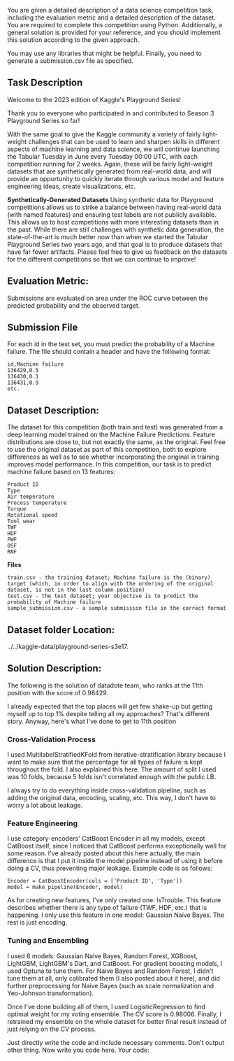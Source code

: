 You are given a detailed description of a data science competition task, including the evaluation metric and a detailed description of the dataset. You are required to complete this competition using Python. 
Additionally, a general solution is provided for your reference, and you should implement this solution according to the given approach. 

You may use any libraries that might be helpful.
Finally, you need to generate a submission.csv file as specified.

## Task Description
Welcome to the 2023 edition of Kaggle's Playground Series!

Thank you to everyone who participated in and contributed to Season 3 Playground Series so far! 

With the same goal to give the Kaggle community a variety of fairly light-weight challenges that can be used to learn and sharpen skills in different aspects of machine learning and data science, we will continue launching the Tabular Tuesday in June every Tuesday 00:00 UTC, with each competition running for 2 weeks. Again, these will be fairly light-weight datasets that are synthetically generated from real-world data, and will provide an opportunity to quickly iterate through various model and feature engineering ideas, create visualizations, etc. 

**Synthetically-Generated Datasets**
Using synthetic data for Playground competitions allows us to strike a balance between having real-world data (with named features) and ensuring test labels are not publicly available. This allows us to host competitions with more interesting datasets than in the past. While there are still challenges with synthetic data generation, the state-of-the-art is much better now than when we started the Tabular Playground Series two years ago, and that goal is to produce datasets that have far fewer artifacts. Please feel free to give us feedback on the datasets for the different competitions so that we can continue to improve!

##  Evaluation Metric:

Submissions are evaluated on area under the ROC curve between the predicted probability and the observed target.

## Submission File
For each id in the test set, you must predict the probability of a Machine failure. The file should contain a header and have the following format:

    id,Machine failure
    136429,0.5
    136430,0.1
    136431,0.9
    etc.
    

##  Dataset Description:
The dataset for this competition (both train and test) was generated from a deep learning model trained on the Machine Failure Predictions. Feature distributions are close to, but not exactly the same, as the original. Feel free to use the original dataset as part of this competition, both to explore differences as well as to see whether incorporating the original in training improves model performance. In this competition, our task is to predict machine failure based on 13 features:

    Product ID
    Type
    Air temperature
    Process temperature
    Torque
    Rotational speed
    Tool wear
    TWF
    HDF
    PWF
    OSF
    RNF

**Files**

    train.csv - the training dataset; Machine failure is the (binary) target (which, in order to align with the ordering of the original dataset, is not in the last column position)
    test.csv - the test dataset; your objective is to predict the probability of Machine failure
    sample_submission.csv - a sample submission file in the correct format

## Dataset folder Location: 
../../kaggle-data/playground-series-s3e17.

## Solution Description:
The following is the solution of datadote team, who ranks at the 11th position with the score of 0.98429.

I already expected that the top places will get few shake-up but getting myself up to top 1% despite telling all my approaches? That's different story. Anyway, here's what I've done to get to 11th position

### Cross-Validation Process
I used MultilabelStratifiedKFold from iterative-stratification library because I want to make sure that the percentage for all types of failure is kept throughout the fold. I also explained this here. The amount of split I used was 10 folds, because 5 folds isn't correlated enough with the public LB.

I always try to do everything inside cross-validation pipeline, such as adding the original data, encoding, scaling, etc. This way, I don't have to worry a lot about leakage.

### Feature Engineering
I use category-encoders' CatBoost Encoder in all my models, except CatBoost itself, since I noticed that CatBoost performs exceptionally well for some reason. I've already posted about this here actually, the main difference is that I put it inside the model pipeline instead of using it before doing a CV, thus preventing major leakage. Example code is as follows:

    Encoder = CatBoostEncoder(cols = ['Product ID', 'Type'])
    model = make_pipeline(Encoder, model)

As for creating new features, I've only created one: IsTrouble. This feature describes whether there is any type of failure (TWF, HDF, etc.) that is happening. I only use this feature in one model: Gaussian Naive Bayes. The rest is just encoding.

### Tuning and Ensembling
I used 6 models: Gaussian Naive Bayes, Random Forest, XGBoost, LightGBM, LightGBM's Dart, and CatBoost. For gradient boosting models, I used Optuna to tune them. For Naive Bayes and Random Forest, I didn't tune them at all, only calibrated them (I also posted about it here), and did further preprocessing for Naive Bayes (such as scale normalization and Yeo-Johnson transformation).

Once I've done building all of them, I used LogisticRegression to find optimal weight for my voting ensemble. The CV score is 0.98006. Finally, I retrained my ensemble on the whole dataset for better final result instead of just relying on the CV process.


Just directly write the code and include necessary comments. Don't output other thing. Now write you code here. 
Your code: